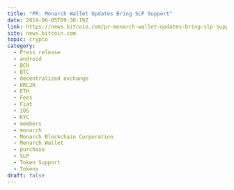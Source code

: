 ```yaml
---
title: "PR: Monarch Wallet Updates Bring SLP Support"
date: 2019-06-05T09:30:19Z
link: https://news.bitcoin.com/pr-monarch-wallet-updates-bring-slp-support/?utm_medium=RSS&utm_source=hune
site: news.bitcoin.com
topic: crypto
category:
  - Press release
  - android
  - BCH
  - BTC
  - decentralized exchange
  - ERC20
  - ETH
  - Fees
  - Fiat
  - IOS
  - KYC
  - members
  - monarch
  - Monarch Blockchain Corporation
  - Monarch Wallet
  - purchase
  - SLP
  - Token Support
  - Tokens
draft: false
---
```

